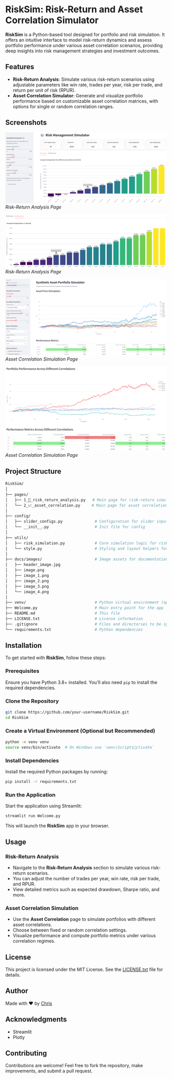 
# RiskSim: Risk-Return and Asset Correlation Simulator

**RiskSim** is a Python-based tool designed for portfolio and risk simulation. It offers an intuitive interface to model risk-return dynamics and assess portfolio performance under various asset correlation scenarios, providing deep insights into risk management strategies and investment outcomes.

## Features

- **Risk-Return Analysis**: Simulate various risk-return scenarios using adjustable parameters like win rate, trades per year, risk per trade, and return per unit of risk (RPUR).
- **Asset Correlation Simulator**: Generate and visualize portfolio performance based on customizable asset correlation matrices, with options for single or random correlation ranges.

## Screenshots

![Risk-Return Analysis Screenshot](docs/images/image.png)
*Risk-Return Analysis Page*

![Risk-Return Analysis Screenshot](docs/images/image_2.png)
*Risk-Return Analysis Page*

![Asset Correlation Screenshot](docs/images/image_3.png)
*Asset Correlation Simulation Page*

![Asset Correlation Screenshot](docs/images/image_4.png)
*Asset Correlation Simulation Page*

## Project Structure

```bash
RiskSim/
│
├── pages/
│   ├── 1_🎯_risk_return_analysis.py   # Main page for risk-return simulations
│   └── 2_📈_asset_correlation.py     # Main page for asset correlation simulations
│
├── config/
│   ├── slider_configs.py              # Configuration for slider inputs in the Streamlit UI
│   └── __init__.py                    # Init file for config
│
├── utils/
│   ├── risk_simulation.py             # Core simulation logic for risk management and portfolio performance
│   └── style.py                       # Styling and layout helpers for Streamlit app
│
├── docs/images/                       # Image assets for documentation and app UI
│   ├── header_image.jpg
│   ├── image.png
│   ├── image_1.png
│   ├── image_2.png
│   ├── image_3.png
│   └── image_4.png
│
├── venv/                              # Python virtual environment (optional)
├── Welcome.py                         # Main entry point for the app
├── README.md                          # This file
├── LICENSE.txt                        # License information
├── .gitignore                         # Files and directories to be ignored by git
└── requirements.txt                   # Python dependencies
```

## Installation

To get started with **RiskSim**, follow these steps:

### Prerequisites

Ensure you have Python 3.8+ installed. You'll also need `pip` to install the required dependencies.

### Clone the Repository

```bash
git clone https://github.com/your-username/RiskSim.git
cd RiskSim
```

### Create a Virtual Environment (Optional but Recommended)

```bash
python -m venv venv
source venv/bin/activate  # On Windows use `venv\Scriptsctivate`
```

### Install Dependencies

Install the required Python packages by running:

```bash
pip install -r requirements.txt
```

### Run the Application

Start the application using Streamlit:

```bash
streamlit run Welcome.py
```

This will launch the **RiskSim** app in your browser.

## Usage

### Risk-Return Analysis

- Navigate to the **Risk-Return Analysis** section to simulate various risk-return scenarios.
- You can adjust the number of trades per year, win rate, risk per trade, and RPUR.
- View detailed metrics such as expected drawdown, Sharpe ratio, and more.
  
### Asset Correlation Simulation

- Use the **Asset Correlation** page to simulate portfolios with different asset correlations.
- Choose between fixed or random correlation settings.
- Visualize performance and compute portfolio metrics under various correlation regimes.


## License

This project is licensed under the MIT License. See the [LICENSE.txt](LICENSE.txt) file for details.

## Author

Made with ❤️ by [Chris](https://www.linkedin.com/in/christopheduvillard/)

## Acknowledgments

- Streamlit
- Plotly

## Contributing

Contributions are welcome! Feel free to fork the repository, make improvements, and submit a pull request.
